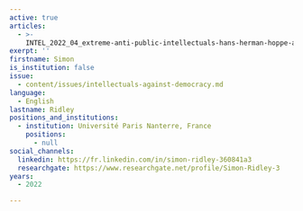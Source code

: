 ```yaml
---
active: true
articles:
  - >-
    INTEL_2022_04_extreme-anti-public-intellectuals-hans-herman-hoppe-and-the-physical-removal-from-the-libertarian-order
exerpt: ''
firstname: Simon
is_institution: false
issue:
  - content/issues/intellectuals-against-democracy.md
language:
  - English
lastname: Ridley
positions_and_institutions:
  - institution: Université Paris Nanterre, France
    positions:
      - null
social_channels:
  linkedin: https://fr.linkedin.com/in/simon-ridley-360841a3
  researchgate: https://www.researchgate.net/profile/Simon-Ridley-3
years:
  - 2022

---
```

